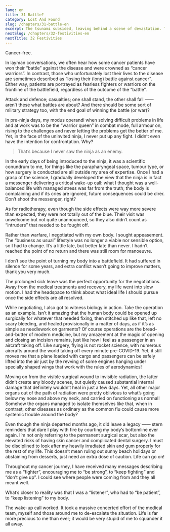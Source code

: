 ```yaml
---
lang: en
title: 31 Battle?
category: Lost And Found
slug: /chapters/31-battle-en
excerpt: The tsunami subsided, leaving behind a scene of devastation. The daily visits to the hospital ceased, so did the 2Gy-per-dose radiation, but the side effects persisted.
nextSlug: /chapters/32-festivities-en
nextTitle: 32 Festivities
---
```


Cancer-free.

In layman conversations, we often hear how some cancer patients have won their “battle” against the disease and were crowned as “cancer warriors”. In contrast, those who unfortunately lost their lives to the disease are sometimes described as “losing their (long) battle against cancer”. Either way, patients are portrayed as fearless fighters or warriors on the frontline of the battlefield, regardless of the outcome of the “battle”.

Attack and defence; casualties; one shall stand, the other shall fall —— aren’t these what battles are about? And there should be some sort of military strategy too, with the end goal of winning the battle (or war)?

In pre-ninja days, my modus operandi when solving difficult problems in life and at work was to be the “warrior queen” in combat mode, full armour on, rising to the challenges and never letting the problems get the better of me. Yet, in the face of the uninvited ninja, I never put up any fight. I didn’t even have the intention for confrontation. Why?

>That’s because I never saw the ninja as an&nbsp;enemy.

In the early days of being introduced to the ninja, it was a scientific conundrum to me, for things like the parapharyngeal space, tumour type, or how surgery is conducted are all outside my area of expertise. Once I had a grasp of the science, I gradually developed the view that the ninja is in fact a messenger delivering a critical wake-up call: what I thought was a well-balanced life with managed stress was far from the truth; the body is complaining and if its cries are ignored, future consequences could be direr. Don’t shoot the messenger, right?

As for radiotherapy, even though the side effects were way more severe than expected, they were not totally out of the blue. Their visit was unwelcome but not quite unannounced, so they also didn’t count as “intruders” that needed to be fought off.

Rather than warfare, I negotiated with my own body. I sought appeasement. The “business as usual” lifestyle was no longer a viable nor sensible option, so I had to change. It’s a little late, but better late than never. I hadn’t reached the point of no return and there was still room for manoeuvre.

I don’t see the point of turning my body into a battlefield. It had suffered in silence for some years, and extra conflict wasn’t going to improve matters, thank you very much.

The prolonged sick leave was the perfect opportunity for the negotiations. Away from the medical treatments and recovery, my life went into slow motion. I had the headspace to think about what ideal life I should pursue once the side effects are all resolved.

While negotiating, I also got to witness biology in action. Take the operation as an example. Isn’t it amazing that the human body could be opened up surgically for whatever that needed fixing, then stitched up like that, left no scary bleeding, and healed provisionally in a matter of days, as if it’s as simple as needlework on garments? Of course operations are the bread-and-butter of modern medicine, but my amazement at the magic of opening and closing an incision remains, just like how I feel as a passenger in an aircraft taking off. Like surgery, flying is not rocket science, with numerous aircrafts around the world taking off every minute pre-COVID-19. Yet, it still moves me that a plane loaded with cargo and passengers can be safely lifted into the air just by the revving of some engines hanging under specially shaped wings that work with the rules of aerodynamics!

Moving on from the visible surgical wound to invisible radiation, the latter didn’t create any bloody scenes, but quietly caused substantial internal damage that definitely wouldn’t heal in just a few days. Yet, all other major organs out of the path of radiation were pretty oblivious to what’s going below my nose and above my neck, and carried on functioning as normal! Somehow the organs managed to isolate themselves like that, when in contrast, other diseases as ordinary as the common flu could cause more systemic trouble around the body?

Even though the ninja departed months ago, it did leave a legacy —— stern reminders that dare I play with fire by courting my body’s bottomline ever again. I’m not only referring to the permanent surgical scar, but also the elevated risks of having skin cancer and complicated dental surgery. I must be disciplined to look after my heavily irradiated skin and gum properly for the rest of my life. This doesn’t mean ruling out sunny beach holidays or abstaining from desserts, just need an extra dose of caution. Life can go on!

Throughout my cancer journey, I have received many messages describing me as a “fighter”, encouraging me to “be strong”, to “keep fighting” and “don’t give up”. I could see where people were coming from and they all meant well.

What’s closer to reality was that I was a “listener”, who had to “be patient”, to “keep listening” to my body.

The wake-up call worked. It took a massive concerted effort of the medical team, myself and those around me to de-escalate the situation. Life is far more precious to me than ever; it would be very stupid of me to squander it all away.
